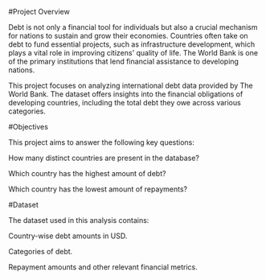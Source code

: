 #Project Overview

Debt is not only a financial tool for individuals but also a crucial mechanism for nations to sustain and grow their economies. Countries often take on debt to fund essential projects, such as infrastructure development, which plays a vital role in improving citizens' quality of life. The World Bank is one of the primary institutions that lend financial assistance to developing nations.

This project focuses on analyzing international debt data provided by The World Bank. The dataset offers insights into the financial obligations of developing countries, including the total debt they owe across various categories.

#Objectives

This project aims to answer the following key questions:

How many distinct countries are present in the database?

Which country has the highest amount of debt?

Which country has the lowest amount of repayments?

#Dataset

The dataset used in this analysis contains:

Country-wise debt amounts in USD.

Categories of debt.

Repayment amounts and other relevant financial metrics.
